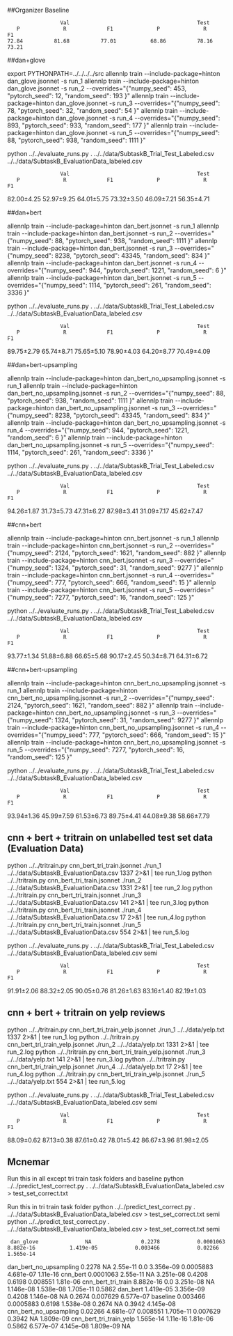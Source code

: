 ##Organizer Baseline

                     Val                                         Test
       P              R             F1              P              R             F1
    72.84          81.68          77.01           68.86          78.16          73.21


##dan+glove

export PYTHONPATH=../../../../src
allennlp train --include-package=hinton dan_glove.jsonnet -s run_1
allennlp train --include-package=hinton dan_glove.jsonnet -s run_2 --overrides="{"numpy_seed": 453, "pytorch_seed": 12, "random_seed": 193 }"
allennlp train --include-package=hinton dan_glove.jsonnet -s run_3 --overrides="{"numpy_seed": 78, "pytorch_seed": 32, "random_seed":  54 }"
allennlp train --include-package=hinton dan_glove.jsonnet -s run_4 --overrides="{"numpy_seed": 893, "pytorch_seed": 933, "random_seed": 177 }"
allennlp train --include-package=hinton dan_glove.jsonnet -s run_5 --overrides="{"numpy_seed": 88, "pytorch_seed": 938, "random_seed":  1111 }"


python ../../evaluate_runs.py . ../../data/SubtaskB_Trial_Test_Labeled.csv ../../data/SubtaskB_EvaluationData_labeled.csv

                     Val                                         Test
       P              R             F1              P              R             F1
  82.00±4.25     52.97±9.25     64.01±5.75     73.32±3.50     46.09±7.21     56.35±4.71

##dan+bert

allennlp train --include-package=hinton dan_bert.jsonnet -s run_1
allennlp train --include-package=hinton dan_bert.jsonnet -s run_2 --overrides="{"numpy_seed": 88, "pytorch_seed": 938, "random_seed":  1111 }"
allennlp train --include-package=hinton dan_bert.jsonnet -s run_3 --overrides="{"numpy_seed": 8238, "pytorch_seed": 43345, "random_seed":  834 }"
allennlp train --include-package=hinton dan_bert.jsonnet -s run_4 --overrides="{"numpy_seed": 944, "pytorch_seed": 1221, "random_seed":  6 }"
allennlp train --include-package=hinton dan_bert.jsonnet -s run_5 --overrides="{"numpy_seed": 1114, "pytorch_seed": 261, "random_seed": 3336 }"


python ../../evaluate_runs.py . ../../data/SubtaskB_Trial_Test_Labeled.csv ../../data/SubtaskB_EvaluationData_labeled.csv

                     Val                                         Test
       P              R             F1              P              R             F1
  89.75±2.79     65.74±8.71     75.65±5.10     78.90±4.03     64.20±8.77     70.49±4.09

##dan+bert-upsampling

allennlp train --include-package=hinton dan_bert_no_upsampling.jsonnet -s run_1
allennlp train --include-package=hinton dan_bert_no_upsampling.jsonnet -s run_2 --overrides="{"numpy_seed": 88, "pytorch_seed": 938, "random_seed":  1111 }"
allennlp train --include-package=hinton dan_bert_no_upsampling.jsonnet -s run_3 --overrides="{"numpy_seed": 8238, "pytorch_seed": 43345, "random_seed":  834 }"
allennlp train --include-package=hinton dan_bert_no_upsampling.jsonnet -s run_4 --overrides="{"numpy_seed": 944, "pytorch_seed": 1221, "random_seed":  6 }"
allennlp train --include-package=hinton dan_bert_no_upsampling.jsonnet -s run_5 --overrides="{"numpy_seed": 1114, "pytorch_seed": 261, "random_seed": 3336 }"


python ../../evaluate_runs.py . ../../data/SubtaskB_Trial_Test_Labeled.csv ../../data/SubtaskB_EvaluationData_labeled.csv


                     Val                                         Test
       P              R             F1              P              R             F1
  94.26±1.87     31.73±5.73     47.31±6.27     87.98±3.41     31.09±7.17     45.62±7.47


##cnn+bert


allennlp train --include-package=hinton cnn_bert.jsonnet -s run_1
allennlp train --include-package=hinton cnn_bert.jsonnet -s run_2 --overrides="{"numpy_seed": 2124, "pytorch_seed": 1621, "random_seed": 882 }"
allennlp train --include-package=hinton cnn_bert.jsonnet -s run_3 --overrides="{"numpy_seed": 1324, "pytorch_seed": 31, "random_seed": 9277 }"
allennlp train --include-package=hinton cnn_bert.jsonnet -s run_4 --overrides="{"numpy_seed": 777, "pytorch_seed": 666, "random_seed": 15 }"
allennlp train --include-package=hinton cnn_bert.jsonnet -s run_5 --overrides="{"numpy_seed": 7277, "pytorch_seed": 16, "random_seed": 125 }"


python ../../evaluate_runs.py . ../../data/SubtaskB_Trial_Test_Labeled.csv ../../data/SubtaskB_EvaluationData_labeled.csv

                     Val                                         Test
       P              R             F1              P              R             F1
  93.77±1.34     51.88±6.88     66.65±5.68     90.17±2.45     50.34±8.71     64.31±6.72



##cnn+bert-upsampling


allennlp train --include-package=hinton cnn_bert_no_upsampling.jsonnet -s run_1
allennlp train --include-package=hinton cnn_bert_no_upsampling.jsonnet -s run_2 --overrides="{"numpy_seed": 2124, "pytorch_seed": 1621, "random_seed": 882 }"
allennlp train --include-package=hinton cnn_bert_no_upsampling.jsonnet -s run_3 --overrides="{"numpy_seed": 1324, "pytorch_seed": 31, "random_seed": 9277 }"
allennlp train --include-package=hinton cnn_bert_no_upsampling.jsonnet -s run_4 --overrides="{"numpy_seed": 777, "pytorch_seed": 666, "random_seed": 15 }"
allennlp train --include-package=hinton cnn_bert_no_upsampling.jsonnet -s run_5 --overrides="{"numpy_seed": 7277, "pytorch_seed": 16, "random_seed": 125 }"



python ../../evaluate_runs.py . ../../data/SubtaskB_Trial_Test_Labeled.csv ../../data/SubtaskB_EvaluationData_labeled.csv

                     Val                                         Test
       P              R             F1              P              R             F1
  93.94±1.36     45.99±7.59     61.53±6.73     89.75±4.41     44.08±9.38     58.66±7.79


## cnn + bert + tritrain on unlabelled test set data (Evaluation Data)

python ../../tritrain.py cnn_bert_tri_train.jsonnet ./run_1 ../../data/SubtaskB_EvaluationData.csv 1337 2>&1 | tee run_1.log
python ../../tritrain.py cnn_bert_tri_train.jsonnet ./run_2 ../../data/SubtaskB_EvaluationData.csv 1331 2>&1 | tee run_2.log
python ../../tritrain.py cnn_bert_tri_train.jsonnet ./run_3 ../../data/SubtaskB_EvaluationData.csv 141 2>&1 | tee run_3.log
python ../../tritrain.py cnn_bert_tri_train.jsonnet ./run_4 ../../data/SubtaskB_EvaluationData.csv 17 2>&1 | tee run_4.log
python ../../tritrain.py cnn_bert_tri_train.jsonnet ./run_5 ../../data/SubtaskB_EvaluationData.csv 554 2>&1 | tee run_5.log


python ../../evaluate_runs.py . ../../data/SubtaskB_Trial_Test_Labeled.csv ../../data/SubtaskB_EvaluationData_labeled.csv semi

                     Val                                         Test
       P              R             F1              P              R             F1
  91.91±2.06     88.32±2.05     90.05±0.76     81.26±1.63     83.16±1.40     82.19±1.03

## cnn + bert + tritrain on yelp reviews

python ../../tritrain.py cnn_bert_tri_train_yelp.jsonnet ./run_1 ../../data/yelp.txt 1337 2>&1 | tee run_1.log
python ../../tritrain.py cnn_bert_tri_train_yelp.jsonnet ./run_2 ../../data/yelp.txt 1331 2>&1 | tee run_2.log
python ../../tritrain.py cnn_bert_tri_train_yelp.jsonnet ./run_3 ../../data/yelp.txt 141 2>&1 | tee run_3.log
python ../../tritrain.py cnn_bert_tri_train_yelp.jsonnet ./run_4 ../../data/yelp.txt 17 2>&1 | tee run_4.log
python ../../tritrain.py cnn_bert_tri_train_yelp.jsonnet ./run_5 ../../data/yelp.txt 554 2>&1 | tee run_5.log


python ../../evaluate_runs.py . ../../data/SubtaskB_Trial_Test_Labeled.csv ../../data/SubtaskB_EvaluationData_labeled.csv semi

                     Val                                         Test
       P              R             F1              P              R             F1
  88.09±0.62     87.13±0.38     87.61±0.42     78.01±5.42     86.67±3.96     81.98±2.05

## Mcnemar 

Run this in all except tri train task folders and baseline
python ../../predict_test_correct.py . ../../data/SubtaskB_EvaluationData_labeled.csv > test_set_correct.txt

Run this in tri train task folder
python ../../predict_test_correct.py . ../../data/SubtaskB_EvaluationData_labeled.csv > test_set_correct.txt semi
python ../../predict_test_correct.py . ../../data/SubtaskB_EvaluationData_labeled.csv > test_set_correct.txt semi

     dan_glove               NA                0.2278            0.0001063           8.882e-16           1.419e-05            0.003466            0.02266            1.565e-14
dan_bert_no_upsampling       0.2278                NA               2.55e-11              0.0              3.356e-09           0.0005883           4.681e-07            1.11e-16
      cnn_bert           0.0001063            2.55e-11               NA              3.251e-08             0.4208              0.6198             0.008551            1.81e-06
 cnn_bert_tri_train      8.882e-16              0.0              3.251e-08               NA              1.146e-08           1.538e-08           1.705e-11             0.5862
      dan_bert           1.419e-05           3.356e-09             0.4208            1.146e-08               NA                0.2674             0.007629           6.577e-07
      baseline            0.003466           0.0005883             0.6198            1.538e-08             0.2674                NA                0.3942            4.145e-08
cnn_bert_no_upsampling      0.02266            4.681e-07            0.008551           1.705e-11            0.007629             0.3942                NA              1.809e-09
cnn_bert_tri_train_yelp     1.565e-14            1.11e-16            1.81e-06             0.5862            6.577e-07           4.145e-08           1.809e-09               NA
